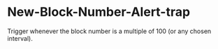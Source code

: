 # New-Block-Number-Alert-trap
Trigger whenever the block number is a multiple of 100 (or any chosen interval).

